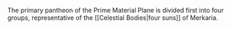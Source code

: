 The primary pantheon of the Prime Material Plane is divided first into four groups, representative of the [[Celestial Bodies|four suns]] of Merkaria.
